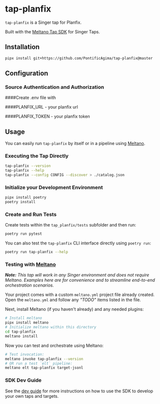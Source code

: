 # tap-planfix

`tap-planfix` is a Singer tap for Planfix.

Built with the [Meltano Tap SDK](https://sdk.meltano.com) for Singer Taps.

## Installation


```bash
pipx install git+https://github.com/PontificAgima/tap-planfix@master
```

## Configuration

### Source Authentication and Authorization

####Create .env file with 

####PLANFIX_URL - your planfix url 

####PLANFIX_TOKEN - your planfix token

## Usage

You can easily run `tap-planfix` by itself or in a pipeline using [Meltano](https://meltano.com/).

### Executing the Tap Directly

```bash
tap-planfix --version
tap-planfix --help
tap-planfix --config CONFIG --discover > ./catalog.json
```

### Initialize your Development Environment

```bash
pipx install poetry
poetry install
```

### Create and Run Tests

Create tests within the `tap_planfix/tests` subfolder and
  then run:

```bash
poetry run pytest
```

You can also test the `tap-planfix` CLI interface directly using `poetry run`:

```bash
poetry run tap-planfix --help
```

### Testing with [Meltano](https://www.meltano.com)

_**Note:** This tap will work in any Singer environment and does not require Meltano.
Examples here are for convenience and to streamline end-to-end orchestration scenarios._

Your project comes with a custom `meltano.yml` project file already created. Open the `meltano.yml` and follow any _"TODO"_ items listed in
the file.

Next, install Meltano (if you haven't already) and any needed plugins:

```bash
# Install meltano
pipx install meltano
# Initialize meltano within this directory
cd tap-planfix
meltano install
```

Now you can test and orchestrate using Meltano:

```bash
# Test invocation:
meltano invoke tap-planfix --version
# OR run a test `elt` pipeline:
meltano elt tap-planfix target-jsonl
```

### SDK Dev Guide

See the [dev guide](https://sdk.meltano.com/en/latest/dev_guide.html) for more instructions on how to use the SDK to 
develop your own taps and targets.
